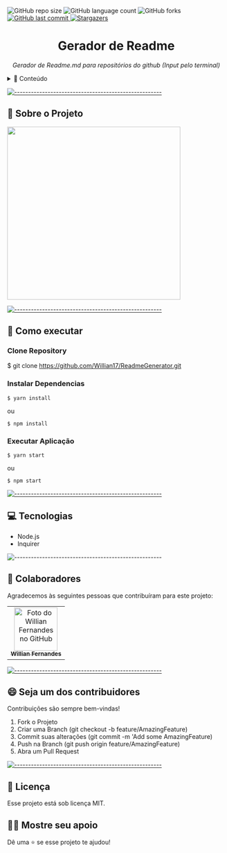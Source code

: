 
![GitHub repo size](https://img.shields.io/github/repo-size/Willian17/ReadmeGenerator?style=for-the-badge)
![GitHub language count](https://img.shields.io/github/languages/count/Willian17/ReadmeGenerator?style=for-the-badge)
![GitHub forks](https://img.shields.io/github/forks/Willian17/ReadmeGenerator?style=for-the-badge)
<a href="https://github.com/Willian17ReadmeGenerator/commits/master">
<img alt="GitHub last commit" src="https://img.shields.io/github/last-commit/Willian17/ReadmeGenerator?color=774DD6&style=for-the-badge">
</a> 
<a href="https://github.com/Willian17/model-complete-readme/stargazers">
<img alt="Stargazers" src="https://img.shields.io/github/stars/Willian17/ReadmeGenerator?style=for-the-badge&logo=github">
</a>

<p align="center">

<h1 align="center"> Gerador de Readme </h3>

<p align="center"><i>Gerador de Readme.md para repositórios do github (Input pelo terminal)</i></p>

<details>
<summary>📖 Conteúdo</summary>
<br />

* [➤ Sobre o projeto](#sobre)
* [➤ Como executar](#executar)
* [➤ Tecnologias](#tecnologias)
* [➤ Colaboradores](#colaboradores)
* [➤ Contribuidores](#contribuir)
* [➤ Licença](#licenca)
</details>

[![-----------------------------------------------------](https://raw.githubusercontent.com/andreasbm/readme/master/assets/lines/colored.png)](#sobre-o-projeto)

## :pushpin: Sobre o Projeto <a name="sobre"></a>
<div>
<img src="https://user-images.githubusercontent.com/53010824/159083628-08ca4a43-5a29-4729-8880-8a444e57a8e4.png" width="400px">
</div>

[![-----------------------------------------------------](https://raw.githubusercontent.com/andreasbm/readme/master/assets/lines/colored.png)](#executar)

## :construction_worker: Como executar <a name="executar"></a>

### Clone Repository
$ git clone https://github.com/Willian17/ReadmeGenerator.git

### Instalar Dependencias
```
$ yarn install 
```
ou
```
$ npm install
```
### Executar Aplicação
```
$ yarn start
```
ou 
```
$ npm start
```



[![-----------------------------------------------------](https://raw.githubusercontent.com/andreasbm/readme/master/assets/lines/colored.png)](##tecnologias)

## :computer: Tecnologias <a name="tecnologias"></a>
<ul>
<li>Node.js</li>
<li>Inquirer</li>
</ul>

![-----------------------------------------------------](https://raw.githubusercontent.com/andreasbm/readme/master/assets/lines/colored.png)

## 🤝 Colaboradores <a name="colaboradores"></a>

Agradecemos às seguintes pessoas que contribuíram para este projeto:

<table>
<tr>
<td align="center">
<a href="#">
  <img src="https://avatars2.githubusercontent.com/u/53010824?s=460&u=40f41a9ce155fe1a214f422849ad88fd7f0b9710&v=4" width="100px;" alt="Foto do Willian Fernandes no GitHub"/><br>
  <sub>
    <b>Willian Fernandes</b>
  </sub>
</a>
</td>
</tr>
</table>

[![-----------------------------------------------------](https://raw.githubusercontent.com/andreasbm/readme/master/assets/lines/colored.png)](#contribuidores)

## 😄 Seja um dos contribuidores<br> <a name="contribuir"></a>

Contribuições são sempre bem-vindas!

1. Fork o Projeto
2. Criar uma Branch (git checkout -b feature/AmazingFeature)
3. Commit suas alterações (git commit -m 'Add some AmazingFeature)
4. Push na Branch (git push origin feature/AmazingFeature)
5. Abra um Pull Request

[![-----------------------------------------------------](https://raw.githubusercontent.com/andreasbm/readme/master/assets/lines/colored.png)](#licensa)

## 📝 Licença <a name="licenca"></a>

Esse projeto está sob licença MIT.

## :man_astronaut: Mostre seu apoio 

Dê uma ⭐️ se esse projeto te ajudou!
